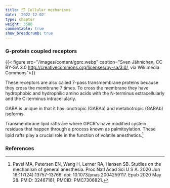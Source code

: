 ```yaml
---
title: 🗂 Cellular mechanisms
date: '2022-12-02'
type: chapter
weight: 3500
commentable: true
show_breadcrumb: true
---
```



### G-protein coupled receptors

{{< figure src="/images/content/gprc.webp" caption="Sven Jähnichen, CC BY-SA 3.0 http://creativecommons.org/licenses/by-sa/3.0/, via Wikimedia Commons">}}

These receptors are also called 7-pass transmembrane proteins because they cross the membrane 7 times.  To cross the membrane they have hydrophobic and hydrophilic amino acids with the N-terminus extracellularly and the C-terminus intracellularly.  

GABA is unique in that it has ionotropic (GABAa) and metabotropic (GABAb) isoforms.

Transmembrane lipid rafts are where GPCR's have modified cystein residues that happen through a process known as palmitoylation.  These lipid rafts play a crucial role in the function of volatile anesthetics.[^15]













### References

[^1]: <span style="color:blue">Barash PG, Cullen BF, Stoelting RK, Cahalan MK, Stock MC, Ortega R, Sharar SR, Holt NF, eds. Clinical Anesthesia. 8th edition. Wolters Kluwer; 2017.</span>
[^2]: <span style="color:purple">Chestnut DH, Wong CA, Tsen LC, Ngan Kee WD, Beilin Y, Mhyre JM, Bateman BT, eds. 6th edition. Elsevier; 2020.</span>
[^3]: <span style="color:pink">Coté CJ, Lerman J, Anderson BJ. Coté and Lerman's A Practice of Anesthesia for Infants and Children. 6th edition. Elsevier; 2018.</span>
[^4]: <span style="color:brown">Ehrenwerth J, Eisenkraft J, Berry J, eds. Anesthesia Equipment: Principles and Applications. 3rd edition. Elsevier; 2020.</span>
[^5]: <span style="color:green">Farag E, Mounir-Soliman L, Brown DL. Brown's Atlas of Regional Anesthesia. 6th edition. Elsevier; 2020.</span>
[^6]: <span style="color:red">Flood P, Rathmell JP, Urman RD, eds. Stoelting's Pharmacology & Physiology in Anesthetic Practice. 6th edition. Wolters Kluwer; 2021.</span>
[^7]: <span style="color:yellow">Foster SD, Callahan MF, eds. A Professional Study and Resource Guide for the CRNA. 2nd edition. American Association of Nurse Anesthetists; 2011.</span>
[^8]: <span style="color:orange">Gropper MA, Cohen NH, Eriksson LI, Fleisher LA, Leslie K, Wiener-Kronish JP, eds. Miller's Anesthesia (Vols. 1-2). 9th edition. Elsevier; 2019.</span>
[^9]: <span style="color:indigo">Rosenblatt WH, Popescu WM. Master Techniques in Upper and Lower Airway Management. Wolters Kluwer (LWW); 2015.</span>
[^10]: <span style="color:teal">Hall JE, Hall ME. Guyton and Hall Textbook of Medical Physiology. 14th edition. Elsevier; 2020.</span>
[^11]: <span style="color:maroon">Hines RL, Jones SB, eds. Stoelting's Anesthesia and Co-existing Disease. 8th edition. Elsevier; 2021.</span>
[^12]: <span style="color:aquamarine">Jaffe RA, Schmiesing CA, Golianu B. Anesthesiologist's Manual of Surgical Procedures. 6th ed. Wolters Kluwer; 2020.</span>
[^13]: <span style="color:darkgreen">Nagelhout JJ, Elisha S, Heiner JS, eds. Nurse Anesthesia. 7th edition. Elsevier; 2020.</span>
[^15]: Pavel MA, Petersen EN, Wang H, Lerner RA, Hansen SB. Studies on the mechanism of general anesthesia. Proc Natl Acad Sci U S A. 2020 Jun 16;117(24):13757-13766. doi: 10.1073/pnas.2004259117. Epub 2020 May 28. PMID: 32467161; PMCID: PMC7306821.